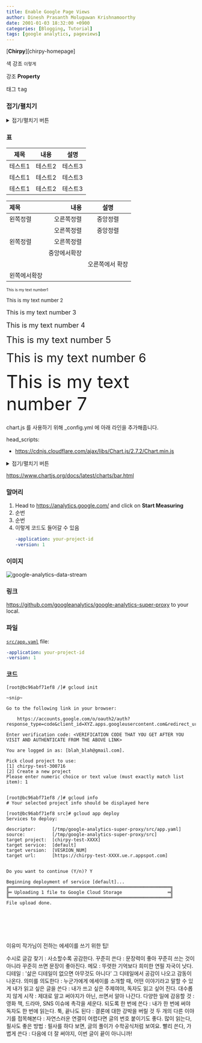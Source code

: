 ```yaml
---
title: Enable Google Page Views
author: Dinesh Prasanth Moluguwan Krishnamoorthy
date: 2001-01-03 18:32:00 +0900
categories: [Blogging, Tutorial]
tags: [google analytics, pageviews]
---
```



[**Chirpy**][chirpy-homepage] 

색 강조 `이렇게`

강조 **Property**

태그 <kbd>tag</kbd>




### 접기/펼치기

<details>
<summary>접기/펼치기 버튼</summary>
<div markdown="1">

|제목|내용|
|--|--|
|1|1|
|2|10|

</div>
</details>

### 표

|제목|내용|설명|
|------|---|---|
|테스트1|테스트2|테스트3|
|테스트1|테스트2|테스트3|
|테스트1|테스트2|테스트3|

|제목|내용|설명|
|:---|---:|:---:|
|왼쪽정렬|오른쪽정렬|중앙정렬|
||오른쪽정렬|중앙정렬|
|왼쪽정렬|오른쪽정렬||
||중앙에서확장||
|||오른쪽에서 확장|
|왼쪽에서확장||



<font size="1"> This is my text number1</font> 

<font size="2"> This is my text number 2 </font>

<font size="3"> This is my text number 3</font> 

<font size="4"> This is my text number 4</font> 

<font size="5"> This is my text number 5</font> 

<font size="6"> This is my text number 6</font>

<font size="7"> This is my text number 7</font>


###
chart.js 를 사용하기 위해 _config.yml 에 아래 라인을 추가해줍니다.

head_scripts:
  - https://cdnjs.cloudflare.com/ajax/libs/Chart.js/2.7.2/Chart.min.js


  <details>
<summary>접기/펼치기 버튼</summary>
<div markdown="1">

```
<div style="width:100%;">
<canvas id="canvas" height="300"></canvas>
</div>

<script>

new Chart(document.getElementById("canvas"), {
    type: 'horizontalBar',
    data: {
        labels: ['가', '나', '다', '라', '마', '바', '사', '아', '자', '차', '카', '타', '파', '하'],
        datasets: [{
            label: '테스트 데이터셋',
            data: [10, 3, 30, 23, 10, 5, 15, 25, 2, 4, 1, 13, 52, 23],
            borderColor: "rgba(255, 201, 14, 1)",
            backgroundColor: "rgba(255, 201, 14, 0.5)",
            fill: false,
        }]
    },
    options: {
        responsive: true,
        title: {
            display: true,
            text: '막대 차트 테스트'
        },
        tooltips: {
            mode: 'index',
            intersect: false,
        },
        hover: {
            mode: 'nearest',
            intersect: true
        },
        scales: {
            xAxes: [{
                display: true,
                scaleLabel: {
                    display: true,
                    labelString: 'x축'
                },
            }],
            yAxes: [{
                display: true,
                ticks: {
                    autoSkip: false,
                },
                scaleLabel: {
                    display: true,
                    labelString: 'y축'
                }
            }]
        }
    }
});

</script>
```

</div>
</details>



https://www.chartjs.org/docs/latest/charts/bar.html


### 말머리

1. Head to <https://analytics.google.com/> and click on **Start Measuring**
2. 순번
3. 순번
4. 이렇게 코드도 들어갈 수 있음
    ```yaml
    -application: your-project-id
    -version: 1
    ```

### 이미지

![google-analytics-data-stream](https://cdn.jsdelivr.net/gh/cotes2020/chirpy-images/posts/20210103/01-google-analytics-data-stream.png)


### 링크

<https://github.com/googleanalytics/google-analytics-super-proxy> to your local.

### 파일
[`src/app.yaml`](https://github.com/googleanalytics/google-analytics-super-proxy/blob/master/src/app.yaml#L1-L2) file:

```yaml
-application: your-project-id
-version: 1
```

### 코드

```console
[root@bc96abf71ef8 /]# gcloud init

~snip~

Go to the following link in your browser:

    https://accounts.google.com/o/oauth2/auth?response_type=code&client_id=XYZ.apps.googleusercontent.com&redirect_uri=ABCDEFG

Enter verification code: <VERIFICATION CODE THAT YOU GET AFTER YOU VISIT AND AUTHENTICATE FROM THE ABOVE LINK>

You are logged in as: [blah_blah@gmail.com].

Pick cloud project to use:
[1] chirpy-test-300716
[2] Create a new project
Please enter numeric choice or text value (must exactly match list
item): 1


[root@bc96abf71ef8 /]# gcloud info
# Your selected project info should be displayed here

[root@bc96abf71ef8 src]# gcloud app deploy
Services to deploy:

descriptor:      [/tmp/google-analytics-super-proxy/src/app.yaml]
source:          [/tmp/google-analytics-super-proxy/src]
target project:  [chirpy-test-XXXX]
target service:  [default]
target version:  [VESRION_NUM]
target url:      [https://chirpy-test-XXXX.ue.r.appspot.com]


Do you want to continue (Y/n)? Y

Beginning deployment of service [default]...
╔════════════════════════════════════════════════════════════╗
╠═ Uploading 1 file to Google Cloud Storage                 ═╣
╚════════════════════════════════════════════════════════════╝
File upload done.
```









<br/>
<br/>
<br/>
<br/>

이유미 작가님이 전하는 에세이를 쓰기 위한 팁!

수시로 글감 찾기 : 사소할수록 공감한다.
꾸준히 쓴다 : 문장력이 좋아 꾸준히 쓰는 것이 아니라 꾸준히 쓰면 문장이 좋아진다.
메모 : 뚜렷한 기억보다 희미한 연필 자국이 낫다.
디테일 : '삶은 디테일이 없으면 아무것도 아니다’ 그 디테일에서 공감이 나오고 감동이 나온다.
의미를 의도한다 : 누군가에게 에세이를 소개할 때, 어떤 이야기라고 말할 수 있게
내가 읽고 싶은 글을 쓴다 : 내가 쓰고 싶은 주제여야, 독자도 읽고 싶어 진다.
대수롭지 않게 시작 : 제대로 알고 써야지가 아닌, 쓰면서 알아 나간다.
다양한 일에 감응할 것 : 영화 책, 드라마, SNS 이슈에 촉각을 세운다.
되도록 한 번에 쓴다 : 내가 한 번에 써야 독자도 한 번에 읽는다.
툭, 끝나도 된다 : 결론에 대한 강박을 버릴 것
두 개의 다른 이야기를 접목해본다 : 자연스러운 연결이 어렵다면 글의 번호 붙이기도 좋다.
많이 읽는다, 필사도 좋은 방법 : 필사를 하다 보면, 글의 풀이가 수학공식처럼 보여요.
빨리 쓴다, 가볍게 쓴다 : 다음에 더 잘 써야지, 이번 글이 끝이 아니니까!